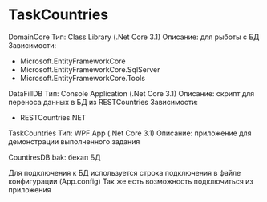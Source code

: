 # TaskCountries

DomainCore
Тип: Class Library (.Net Core 3.1)
Описание: для рыботы с БД
Зависимости:
  - Microsoft.EntityFrameworkCore
  - Microsoft.EntityFrameworkCore.SqlServer
  - Microsoft.EntityFrameworkCore.Tools

DataFillDB
Тип: Console Application (.Net Core 3.1)
Описание: скрипт для переноса данных в БД из RESTCountries
Зависимости:
  - RESTCountries.NET
  
TaskCountries
Тип: WPF App (.Net Core 3.1)
Описание: приложение для демонстрации выполненного задания

CountiresDB.bak: бекап БД

Для подключения к БД используется строка подключения в файле конфигурации (App.config)
Так же есть возможность подключиться из приложения 
